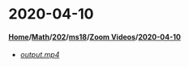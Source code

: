 # 2020-04-10
#### [Home](../../../../..)/[Math](../../../..)/[202](../../..)/[ms18](../..)/[Zoom Videos](..)/[2020-04-10]()
- [_output.mp4_](output.mp4)
